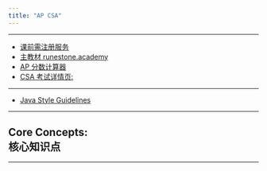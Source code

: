 ```yaml
---
title: "AP CSA"
---
```


---
  - [课前需注册服务](https://shishiapcs.github.io/New-Semester/)
  - [主教材 runestone.academy](https://runestone.academy/)
  - [AP 分数计算器](https://examstrategist.com/ap-computer-science-a-score-calculator/)
  - [CSA 考试详情页:](https://apstudents.collegeboard.org/courses/ap-computer-science-a)

---
  - [Java Style Guidelines](https://langintro.com/comsc075/java_style_guide.html)

---
## Core Concepts:<br>核心知识点

<div class="markmap-container">
<div class="markmap">
<script type="text/template">

# AP Computer Science A

## Unit 1 Primitive Types 2.5%-5% <br> 1. 原始类型 2.5%-5%
### 1.1 Why Programming? Why Java?<br>为什么编程？为什么是Java？
### 1.2 Variables and Data Types<br>变量和数据类型
### 1.3 Expressions and Assignment Statements<br>表达式和赋值语句
### 1.4 Compound Assignment Operators<br>复合赋值运算符
### 1.5 Casting and Ranges of Variables<br>类型转换和变量范围

## Unit 2 Using Objects 5%-7.5% <br> 2. 使用对象 5%-7.5%
### 2.1 Objects - Instances of Classes<br>对象 - 类的实例
### 2.2 Creating and Storing Objects (Instantiation)<br>创建和存储对象（实例化）
### 2.3 Calling a Void Method<br>调用无返回值的方法
### 2.4 Calling a Void Method with Parameters<br>带参数调用无返回值的方法
### 2.5 Calling a Non-void Method<br>调用有返回值的方法
### 2.6 String Objects, Concatenation, Literals, and More<br>字符串对象，串联，字面量等
### 2.7 String Methods<br>字符串方法
### 2.8 Wrapper Classes - Integer and Double<br>包装类 - 整数和双精度浮点值
### 2.9 Using the Math Class<br>使用Math类

## Unit 3 Boolean Expressions and if Statements 15%-17.5%<br>3. 布尔表达式和if语句 15%-17.5%
### 3.1 Boolean Expressions<br>布尔表达式
### 3.2 if Statements and Control Flow<br>if语句和控制流
### 3.3 if-else Statements<br>if-else语句
### 3.4 else if Statements<br>else if语句
### 3.5 Compound Boolean Expressions<br>复合布尔表达式
### 3.6 Equivalent Boolean Expressions<br>等价布尔表达式
### 3.7 Comparing Objects<br>比较对象

## Unit 4 Iteration 17.5%-22.5%<br>4. 迭代 17.5%-22.5%
### 4.1 while Loops<br>while循环
### 4.2 for Loops<br>for循环
### 4.3 Developing Algorithms Using Strings<br>使用字符串开发算法
### 4.4 Nested Iteration<br>嵌套迭代
### 4.5 Informal Code Analysis<br>非正式代码分析

## Unit 5 Writing classes 5%-7.5%<br>5. 编写类 5%-7.5%
### 5.1 Anatomy of a Class<br>类的构成
### 5.2 Constructors<br>构造器
### 5.3 Documentation with Comments<br>使用注释进行文档化
### 5.4 Accessor Methods<br>访问器方法
### 5.5 Mutator Methods<br>改变器方法
### 5.6 Writing Methods<br>编写方法
### 5.7 Static Variables and Methods<br>静态变量和方法
### 5.8 Scope and Access<br>范围和访问
### 5.9 this Keyword<br>this关键字
### 5.10 Ethical and Social Implications of Computing Systems<br>计算系统的伦理和社会影响

## Unit 6 Array 10%-15%<br>6. 数组 10%-15%
### 6.1 Array Creation and Access<br>创建和访问数组
### 6.2 Traversing Arrays<br>遍历数组
### 6.3 Enhanced for Loop for Arrays<br>增强的数组for循环
### 6.4 Developing Algorithms Using Arrays<br>使用数组开发算法

## Unit 7 ArrayList 2.5%-7.5%<br>7. 数组列表 2.5%-7.5%
### 7.1 Introduction to ArrayList<br>介绍ArrayList
### 7.2 ArrayList Methods<br>ArrayList方法
### 7.3 Traversing ArrayLists<br>遍历ArrayLists
### 7.4 Developing Algorithms Using ArrayLists<br>使用ArrayLists开发算法
### 7.5 Searching<br>搜索
### 7.6 Sorting<br>排序
### 7.7 Ethical Issues Around Data Collection<br>数据收集的伦理问题

## Unit 8 2d Array 7.5%-10%<br>8. 二维数组 7.5%-10%
### 8.1 2D Arrays<br>2D数组
### 8.2 Traversing 2D Arrays<br>遍历2D数组

## Unit 9 Inheritance 5%-10%<br>9. 继承 5%-10%
### 9.1 Creating Superclasses and Subclasses<br>创建超类和子类
### 9.2 Writing Constructors for Subclasses<br>为子类编写构造器
### 9.3 Overriding Methods<br>覆盖方法
### 9.4 super Keyword<br>super关键字
### 9.5 Creating References Using Inheritance Hierarchies<br>使用继承层次创建引用
### 9.6 Polymorphism<br>多态
### 9.7 Object Superclass<br>对象超类

## Unit 10 Recursion 5%-7.5%<br>10. 递归 5%-7.5%
### 10.1 Recursion<br>递归
### 10.2 Recursive Searching and Sorting<br>递归搜索和排序

</script>
</div>
</div>

---

